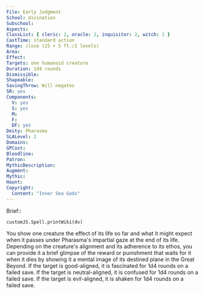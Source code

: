 ```yaml
---
File: Early Judgment
School: divination
Subschool: 
Aspects: 
ClassList: { cleric: 2, oracle: 2, inquisitor: 2, witch: 1 }
CastTime: standard action
Range: close (25 + 5 ft./2 levels)
Area: 
Effect: 
Targets: one humanoid creature
Duration: 1d4 rounds
Dismissible: 
Shapeable: 
SavingThrow: Will negates
SR: yes
Components:
  V: yes
  S: yes
  M: 
  F: 
  DF: yes
Deity: Pharasma
SLALevel: 2
Domains: 
GPCost: 
Bloodline: 
Patron: 
MythicDescription: 
Augment: 
Mythic: 
Haunt: 
Copyright:
  Content: "Inner Sea Gods"
---
```

Brief:: 

```dataviewjs
customJS.Spell.printWiki(dv)
```

You show one creature the effect of its life so far and what it might expect when it passes under Pharasma's impartial gaze at the end of its life. Depending on the creature's alignment and its adherence to its ethos, you can provide it a brief glimpse of the reward or punishment that waits for it when it dies by showing it a mental image of its destined plane in the Great Beyond. If the target is good-aligned, it is fascinated for 1d4 rounds on a failed save. If the target is neutral-aligned, it is confused for 1d4 rounds on a failed save. If the target is evil-aligned, it is shaken for 1d4 rounds on a failed save.

